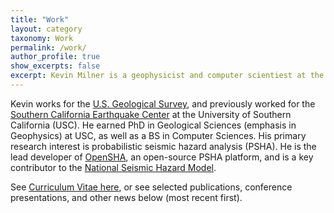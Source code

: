 ```yaml
---
title: "Work"
layout: category
taxonomy: Work
permalink: /work/
author_profile: true
show_excerpts: false
excerpt: Kevin Milner is a geophysicist and computer scientiest at the Southern California Earthquake center and University of Southern California. He has a PhD in Geological Sciences (Geophysics), and specializes in probabilistic seismic hazard analysis (PSHA), maintaining OpenSHA and developing the UCERF earthquake forecast models.
---
```


Kevin works for the [U.S. Geological Survey](https://www.usgs.gov/), and previously worked for the [Southern California Earthquake Center](https://www.scec.org) at the University of Southern California (USC). He earned PhD in Geological Sciences (emphasis in Geophysics) at USC, as well as a BS in Computer Sciences. His primary research interest is probabilistic seismic hazard analysis (PSHA). He is the lead developer of [OpenSHA](http://www.opensha.org), an open-source PSHA platform, and is a key contributor to the [National Seismic Hazard Model](https://www.usgs.gov/programs/earthquake-hazards/science/national-seismic-hazard-model).

See [Curriculum Vitae here](/cv/), or see selected publications, conference presentations, and other news below (most recent first).
